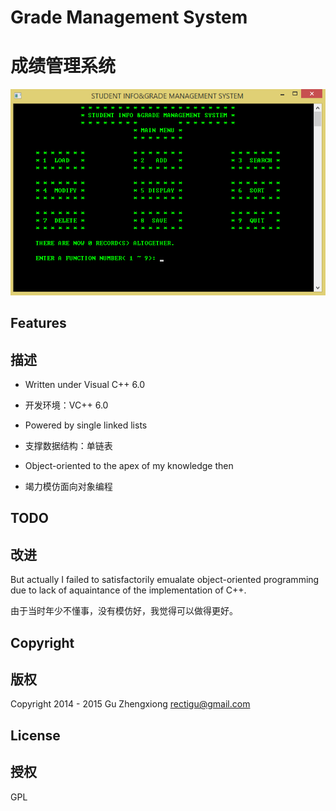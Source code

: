 # Grade Management System
# 成绩管理系统

![Screenshot](screenshot.png)

## Features
## 描述

+ Written under Visual C++ 6.0
+ 开发环境：VC++ 6.0

+ Powered by single linked lists
+ 支撑数据结构：单链表

+ Object-oriented to the apex of my knowledge then
+ 竭力模仿面向对象编程

## TODO
## 改进

But actually I failed to satisfactorily emualate
object-oriented programming due to lack of aquaintance
of the implementation of C++.

由于当时年少不懂事，没有模仿好，我觉得可以做得更好。

## Copyright
## 版权

Copyright 2014 - 2015 Gu Zhengxiong <rectigu@gmail.com>

## License
## 授权

GPL
